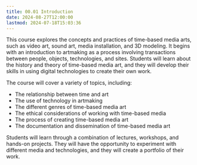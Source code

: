 ```yaml
---
title: 00.01 Introduction
date: 2024-08-27T12:00:00
lastmod: 2024-07-18T15:03:36
---
```


This course explores the concepts and practices of time-based media arts, such as video art, sound art, media installation, and 3D modeling. It begins with an introduction to artmaking as a process involving transactions between people, objects, technologies, and sites. Students will learn about the history and theory of time-based media art, and they will develop their skills in using digital technologies to create their own work.

The course will cover a variety of topics, including:

- The relationship between time and art
- The use of technology in artmaking
- The different genres of time-based media art
- The ethical considerations of working with time-based media
- The process of creating time-based media art
- The documentation and dissemination of time-based media art

Students will learn through a combination of lectures, workshops, and hands-on projects. They will have the opportunity to experiment with different media and technologies, and they will create a portfolio of their work.
